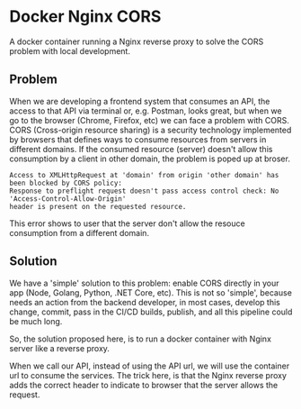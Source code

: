 # Docker Nginx CORS

A docker container running a Nginx reverse proxy to solve the CORS problem with local development.

## Problem

When we are developing a frontend system that consumes an API, the access to that API via terminal or, e.g. Postman, looks great, but when we go to the browser (Chrome, Firefox, etc) we can face a problem with CORS. CORS (Cross-origin resource sharing) is a security technology implemented by browsers that defines ways to consume resources from servers in different domains. If the consumed resource (server) doesn't allow this consumption by a client in other domain, the problem is poped up at broser.

```
Access to XMLHttpRequest at 'domain' from origin 'other domain' has been blocked by CORS policy:
Response to preflight request doesn't pass access control check: No 'Access-Control-Allow-Origin'
header is present on the requested resource.
```

This error shows to user that the server don't allow the resouce consumption from a different domain.

## Solution

We have a 'simple' solution to this problem: enable CORS directly in your app (Node, Golang, Python, .NET Core, etc). This is not so 'simple', because needs an action from the backend developer, in most cases, develop this change, commit, pass in the CI/CD builds, publish, and all this pipeline could be much long.

So, the solution proposed here, is to run a docker container with Nginx server like a reverse proxy.

When we call our API, instead of using the API url, we will use the container url to consume the services. The trick here, is that the Nginx reverse proxy adds the correct header to indicate to browser that the server allows the request.
